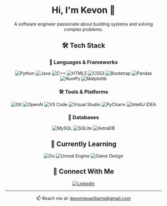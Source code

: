<div align="center">

# Hi, I'm Kevon 👋

A software engineer passionate about building systems and solving complex problems.

## 🛠️ Tech Stack

### 🔧 Languages & Frameworks
![Python](https://img.shields.io/badge/Python-3776AB?style=flat&logo=python&logoColor=white)
![Java](https://img.shields.io/badge/Java-ED8B00?style=flat&logo=java&logoColor=white)
![C++](https://img.shields.io/badge/C++-00599C?style=flat&logo=cplusplus&logoColor=white)
![HTML5](https://img.shields.io/badge/HTML5-E34F26?style=flat&logo=html5&logoColor=white)
![CSS3](https://img.shields.io/badge/CSS3-1572B6?style=flat&logo=css3&logoColor=white)
![Bootstrap](https://img.shields.io/badge/Bootstrap-7952B3?style=flat&logo=bootstrap&logoColor=white)
![Pandas](https://img.shields.io/badge/Pandas-150458?style=flat&logo=pandas&logoColor=white)
![NumPy](https://img.shields.io/badge/NumPy-013243?style=flat&logo=numpy&logoColor=white)
![Matplotlib](https://img.shields.io/badge/Matplotlib-11557c?style=flat&logo=python&logoColor=white)

### 🛠 Tools & Platforms
![Git](https://img.shields.io/badge/Git-F05032?style=flat&logo=git&logoColor=white)
![OpenAI](https://img.shields.io/badge/OpenAI-412991?style=flat&logo=openai&logoColor=white)
![VS Code](https://img.shields.io/badge/VS_Code-007ACC?style=flat&logo=visual-studio-code&logoColor=white)
![Visual Studio](https://img.shields.io/badge/Visual_Studio-5C2D91?style=flat&logo=visual-studio&logoColor=white)
![PyCharm](https://img.shields.io/badge/PyCharm-000000?style=flat&logo=pycharm&logoColor=white)
![IntelliJ IDEA](https://img.shields.io/badge/IntelliJ_IDEA-000000?style=flat&logo=intellij-idea&logoColor=white)

### 💾 Databases
![MySQL](https://img.shields.io/badge/MySQL-4479A1?style=flat&logo=mysql&logoColor=white)
![SQLite](https://img.shields.io/badge/SQLite-003B57?style=flat&logo=sqlite&logoColor=white)
![AstraDB](https://img.shields.io/badge/AstraDB-00E8FF?style=flat&logo=apache-cassandra&logoColor=white)

## 🌱 Currently Learning
![Go](https://img.shields.io/badge/Go-00ADD8?style=flat&logo=go&logoColor=white)
![Unreal Engine](https://img.shields.io/badge/Unreal_Engine-313131?style=flat&logo=unreal-engine&logoColor=white)
![Game Design](https://img.shields.io/badge/Game_Design-000000?style=flat&logo=unity&logoColor=white)

## 🤝 Connect With Me
[![LinkedIn](https://img.shields.io/badge/LinkedIn-0077B5?style=flat&logo=linkedin&logoColor=white)](https://www.linkedin.com/in/kevon-williams1/)

---
📫 Reach me at: [kevonreuwilliams@gmail.com](mailto:kevonreuwilliams@gmail.com)
